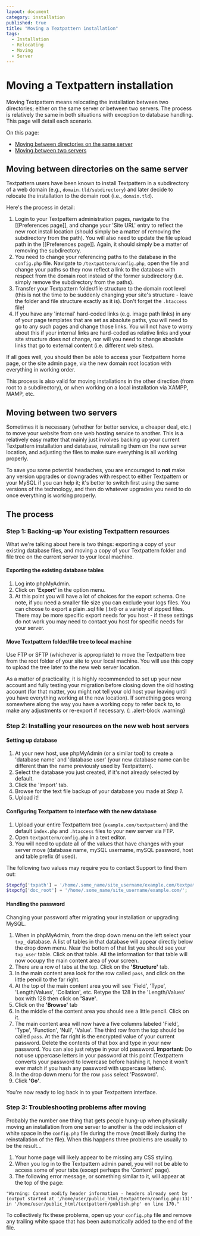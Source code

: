 ```yaml
---
layout: document
category: installation
published: true
title: "Moving a Textpattern installation"
tags:
  - Installation
  - Relocating
  - Moving
  - Server
---
```


# Moving a Textpattern installation

Moving Textpattern means relocating the installation between two directories; either on the same server or between two servers. The process is relatively the same in both situations with exception to database handling. This page will detail each scenario.

On this page:

* [Moving between directories on the same server](#moving-between-directories-on-the-same-server)
* [Moving between two servers](#moving-between-two-servers)

## Moving between directories on the same server

Textpattern users have been known to install Textpattern in a subdirectory of a web domain (e.g., `domain.tld/subdirectory`) and later decide to relocate the installation to the domain root (i.e., `domain.tld`).

Here's the process in detail:

1. Login to your Textpattern administration pages, navigate to the [[Preferences page]], and change your 'Site URL' entry to reflect the new root install location (should simply be a matter of removing the subdirectory from the path). You will also need to update the file upload path in the [[Preferences page]]. Again, it should simply be a matter of removing the subdirectory.
2. You need to change your referencing paths to the database in the `config.php` file. Navigate to `/textpattern/config.php`, open the file and change your paths so they now reflect a link to the database with respect from the domain root instead of the former subdirectory (i.e. simply remove the subdirectory from the paths).
3. Transfer your Textpattern folder/file structure to the domain root level (this is not the time to be suddenly changing your site's structure - leave the folder and file structure exactly as it is). Don't forget the `.htaccess` file!
4. If you have any 'internal' hard-coded links (e.g. image path links) in any of your page templates that are set as absolute paths, you will need to go to any such pages and change those links. You will not have to worry about this if your internal links are hard-coded as relative links and your site structure does not change, nor will you need to change absolute links that go to external content (i.e. different web sites).

If all goes well, you should then be able to access your Textpattern home page, or the site admin page, via the new domain root location with everything in working order.

This process is also valid for moving installations in the other direction (from root to a subdirectory), or when working on a local installation via XAMPP, MAMP, etc.


## Moving between two servers

Sometimes it is necessary (whether for better service, a cheaper deal, etc.) to move your website from one web hosting service to another. This is a relatively easy matter that mainly just involves backing up your current Textpattern installation and database, reinstalling them on the new server location, and adjusting the files to make sure everything is all working properly.

To save you some potential headaches, you are encouraged to **not** make any version upgrades or downgrades with respect to either Textpattern or your MySQL if you can help it; it's better to switch first using the same versions of the technology, and then do whatever upgrades you need to do once everything is working properly.

## The process

### Step 1: Backing-up Your existing Textpattern resources

What we're talking about here is two things: exporting a copy of your existing database files, and moving a copy of your Textpattern folder and file tree on the current server to your local machine.

#### Exporting the existing database tables

1. Log into phpMyAdmin.
2. Click on **'Export'** in the option menu.
3. At this point you will have a lot of choices for the export schema. One note, if you need a smaller file size you can exclude your logs files. You can choose to export a plain .sql file (.txt) or a variety of zipped files. There may be more specific export needs for you host - if these settings do not work you may need to contact you host for specific needs for your server.

#### Move Textpattern folder/file tree to local machine

Use FTP or SFTP (whichever is appropriate) to move the Textpattern tree from the root folder of your site to your local machine. You will use this copy to upload the tree later to the new web server location.

As a matter of practicality, it is highly recommended to set up your new account and fully testing your migration before closing down the old hosting account (for that matter, you might not tell your old host your leaving until you have everything working at the new location). If something goes wrong somewhere along the way you have a working copy to refer back to, to make any adjustments or re-export if necessary.
{: .alert-block .warning}

### Step 2: Installing your resources on the new web host servers

#### Setting up database

1. At your new host, use phpMyAdmin (or a similar tool) to create a 'database name' and 'database user' (your new database name can be different than the name previously used by Textpattern).
2. Select the database you just created, if it's not already selected by default.
3. Click the 'Import' tab.
4. Browse for the text file backup of your database you made at *Step 1*.
5. Upload it!

#### Configuring Textpattern to interface with the new database

1. Upload your entire Textpattern tree (`example.com/textpattern`) and the default `index.php` and `.htaccess` files to your new server via FTP.
2. Open `textpattern/config.php` in a text editor.
3. You will need to update all of the values that have changes with your server move (database name, mySQL username, mySQL password, host and table prefix (if used).

The following two values may require you to contact Support to find them out:

~~~ php
$txpcfg['txpath'] = '/home/.some_name/site_username/example.com/textpattern';
$txpcfg['doc_root'] = '/home/.some_name/site_username/example.com/';
~~~

#### Handling the password

Changing your password after migrating your installation or upgrading MySQL.

1. When in phpMyAdmin, from the drop down menu on the left select your `txp_` database. A list of tables in that database will appear directly below the drop down menu. Near the bottom of that list you should see your `txp_user` table. Click on that table. All the information for that table will now occupy the main content area of your screen.
2. There are a row of tabs at the top. Click on the **'Structure'** tab.
3. In the main content area look for the row called `pass`, and click on the little pencil to the far right.
4. At the top of the main content area you will see 'Field', 'Type', 'Length/Values', 'Collation', etc. Retype the 128 in the 'Length/Values' box with 128 then click on **'Save'**.
5. Click on the **'Browse'** tab
6. In the middle of the content area you should see a little pencil. Click on it.
7. The main content area will now have a five columns labeled 'Field', 'Type', 'Function', 'Null', 'Value'. The third row from the top should be called `pass`. At the far right is the encrypted value of your current password. Delete the contents of that box and type in your new password. You can also just retype in your old password. **Important:** Do not use uppercase letters in your password at this point (Textpattern converts your password to lowercase before hashing it, hence it won't ever match if you hash any password with uppercase letters).
8. In the drop down menu for the row `pass` select 'Password'.
9. Click **'Go'**.

You're now ready to log back in to your Textpattern interface.

### Step 3: Troubleshooting problems after moving

Probably the number one thing that gets people hung-up when physically moving an installation from one server to another is the odd inclusion of white space in the `config.php` file during the move (most likely during the reinstallation of the file). When this happens three problems are usually to be the result...

1. Your home page will likely appear to be missing any CSS styling.
2. When you log in to the Textpattern admin panel, you will not be able to access some of your tabs (except perhaps the 'Content' page).
3. The following error message, or something similar to it, will appear at the top of the page:

~~~
"Warning: Cannot modify header information - headers already sent by (output started at '/home/user/public_html/textpattern/config.php:13)' in '/home/user/public_html/textpattern/publish.php' on line 170."
~~~

To collectively fix these problems, open up your `config.php` file and remove any trailing white space that has been automatically added to the end of the file.
